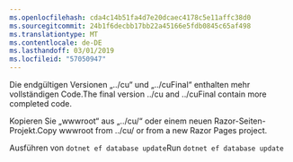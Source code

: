 ```yaml
---
ms.openlocfilehash: cda4c14b51fa4d7e20dcaec4178c5e11affc38d0
ms.sourcegitcommit: 24b1f6decbb17bb22a45166e5fdb0845c65af498
ms.translationtype: MT
ms.contentlocale: de-DE
ms.lasthandoff: 03/01/2019
ms.locfileid: "57050947"
---
```

<span data-ttu-id="b54dc-101">Die endgültigen Versionen „../cu“ und „../cuFinal“ enthalten mehr vollständigen Code.</span><span class="sxs-lookup"><span data-stu-id="b54dc-101">The final version ../cu and ../cuFinal contain more completed code.</span></span>

<span data-ttu-id="b54dc-102">Kopieren Sie „wwwroot“ aus „../cu/“ oder einem neuen Razor-Seiten-Projekt.</span><span class="sxs-lookup"><span data-stu-id="b54dc-102">Copy wwwroot from ../cu/ or from a new Razor Pages project.</span></span>

<span data-ttu-id="b54dc-103">Ausführen von `dotnet ef database update`</span><span class="sxs-lookup"><span data-stu-id="b54dc-103">Run `dotnet ef database update`</span></span>
